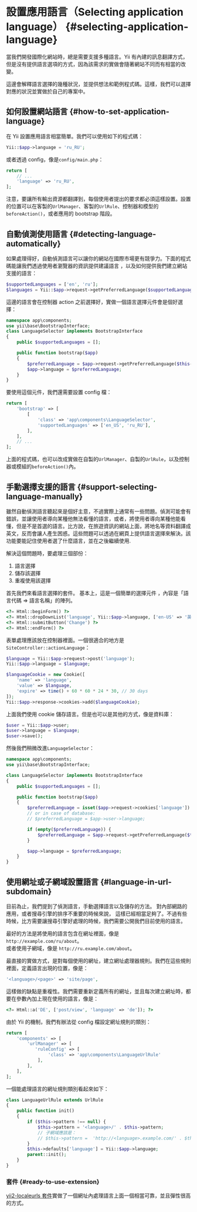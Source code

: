 # 設置應用語言（Selecting application language） {#selecting-application-language}

當我們開發國際化網站時，總是需要支援多種語言。Yii 有內建的訊息翻譯方式，但是沒有提供語言選項的方式，因為該需求的實做會隨著網站不同而有相當的改變。

這邊會解釋語言選擇的幾種狀況，並提供想法和範例程式碼。這樣，我們可以選擇對應的狀況並實做於自己的專案中。

## 如何設置網站語言 {#how-to-set-application-language}

在 Yii 設置應用語言相當簡單。我們可以使用如下的程式碼：

```php
Yii::$app->language = 'ru_RU';
```

或者透過 config，像是`config/main.php`：

```php
return [
    // ...
    'language' => 'ru_RU',
];
```

注意，要讓所有輸出資源都翻譯到，每個使用者提出的要求都必須這樣設置。設置的位置可以在客製的`UrlManager`、客製的`UrlRule`、控制器和模型的 `beforeAction()`，或者應用的 bootstrap 階段。

## 自動偵測使用語言 {#detecting-language-automatically}

如果處理得好，自動偵測語言可以讓你的網站在國際市場更有競爭力。下面的程式碼能讓我們透過使用者瀏覽器的資訊提供建議語言 ，以及如何提供我們建立網站支援的語言：

```php
$supportedLanguages = ['en', 'ru'];
$languages = Yii::$app->request->getPreferredLanguage($supportedLanguages);
```

這邊的語言會在控制器 action 之前選擇好，實做一個語言選擇元件會是個好選擇：

```php
namespace app\components;
use yii\base\BootstrapInterface;
class LanguageSelector implements BootstrapInterface
{
    public $supportedLanguages = [];

    public function bootstrap($app)
    {
        $preferredLanguage = $app->request->getPreferredLanguage($this->supportedLanguages);
        $app->language = $preferredLanguage;
    }
}
```

要使用這個元件，我們還需要設置 config 檔：

```php
return [
    'bootstrap' => [
        [
            'class' => 'app\components\LanguageSelector',
            'supportedLanguages' => ['en_US', 'ru_RU'],
        ],
    ],
    // ...
];
```

上面的程式碼，也可以改成實做在自製的`UrlManager`、自製的`UrlRule`，以及控制器或模組的`beforeAction()`內。

## 手動選擇支援的語言 {#support-selecting-language-manually}

雖然自動偵測語言聽起來是個好主意，不過實際上通常有一些問題。偵測可能會有錯誤，並讓使用者導向某種他無法看懂的語言，或者，將使用者導向某種他能看懂，但是不是首選的語言。比方說，在旅遊資訊的網站上面，將地名等資料翻譯成英文，反而會讓人產生困惑。這些問題可以透過在網頁上提供語言選擇來解決。該功能要能記住使用者選了什麼語言，並在之後繼續使用.

解決這個問題時，要處理三個部份：

1. 語言選擇
2. 儲存該選擇
3. 重複使用該選擇

首先我們來看語言選擇的套件。 基本上，這是一個簡單的選擇元件 ，內容是「語言代碼 =&gt; 語言名稱」的陣列。

```php
<?= Html::beginForm() ?>
<?= Html::dropDownList('language', Yii::$app->language, ['en-US' => '英文', 'zh-CN' => '中文']) ?>
<?= Html::submitButton('Change') ?>
<?= Html::endForm() ?>
```

表單處理應該放在控制器裡面。一個很適合的地方是`SiteController::actionLanguage`：

```php
$language = Yii::$app->request->post('language');
Yii::$app->language = $language;

$languageCookie = new Cookie([
    'name' => 'language',
    'value' => $language,
    'expire' => time() + 60 * 60 * 24 * 30, // 30 days
]);
Yii::$app->response->cookies->add($languageCookie);
```

上面我們使用 cookie 儲存語言。但是也可以是其他的方式，像是資料庫：

```php
$user = Yii::$app->user;
$user->language = $language;
$user->save();
```

然後我們稍微改進`LanguageSelector`：

```php
namespace app\components;
use yii\base\BootstrapInterface;

class LanguageSelector implements BootstrapInterface
{
    public $supportedLanguages = [];

    public function bootstrap($app)
    {
        $preferredLanguage = isset($app->request->cookies['language']) ? (string)$app->request->cookies['language'] : null;
        // or in case of database:
        // $preferredLanguage = $app->user->language;

        if (empty($preferredLanguage)) {
            $preferredLanguage = $app->request->getPreferredLanguage($this->supportedLanguages);
        }

        $app->language = $preferredLanguage;
    }
}
```

## 使用網址或子網域設置語言 {#language-in-url-subdomain}

目前為止，我們提到了偵測語言，手動選擇語言以及儲存的方法。 對內部網路的應用，或者搜尋引擎的排序不重要的時候來說， 這樣已經相當足夠了。不過有些時候，比方需要讓搜尋引擎好處理的時候，我們需要公開我們目前使用的語言。

最好的方法是將使用的語言包含在網址裡面，像是`http://example.com/ru/about`。  
或者使用子網域，像是 `http://ru.example.com/about`。

最直接的實做方式，是對每個使用的網址，建立網址處理器規則。我們在這些規則裡面，定義語言出現的位置，像是：

```php
'<language>/<page>' => 'site/page',
```

這樣做的缺點是重複性。我們需要重新定義所有的網址，並且每次建立網址時，都要在參數內加上現在使用的語言，像是：

```php
<?= Html::a('DE', ['post/view', 'language' => 'de']); ?>
```

由於 Yii 的機制，我們有辦法從 config 檔設定網址規則的類別：

```php
return [
    'components' => [
        'urlManager' => [
           'ruleConfig' => [
                'class' => 'app\components\LanguageUrlRule'
            ],
        ],
    ],
];
```

一個能處理語言的網址規則類別看起來如下：

```php
class LanguageUrlRule extends UrlRule
{
    public function init()
    {
        if ($this->pattern !== null) {
            $this->pattern = '<language>/' . $this->pattern;
            // 子網域應該是：
            // $this->pattern =  'http://<language>.example.com/' . $this->pattern,
        }
        $this->defaults['language'] = Yii::$app->language;
        parent::init();
    }
}
```

### 套件 {#ready-to-use-extension}

[yii2-localeurls 套件](https://github.com/codemix/yii2-localeurls)實做了一個網址內處理語言上面一個相當可靠，並且彈性很高的方式。

